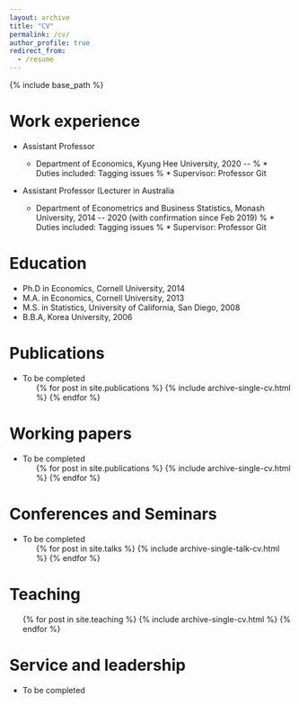 ```yaml
---
layout: archive
title: "CV"
permalink: /cv/
author_profile: true
redirect_from:
  - /resume
---
```


{% include base_path %}

Work experience
======
* Assistant Professor 
  * Department of Economics, Kyung Hee University, 2020 --
 % * Duties included: Tagging issues
 % * Supervisor: Professor Git

* Assistant Professor (Lecturer in Australia 
  * Department of Econometrics and Business Statistics, Monash University, 2014 -- 2020 (with confirmation since Feb 2019)
 % * Duties included: Tagging issues
 % * Supervisor: Professor Git

Education
======
* Ph.D in Economics, Cornell University, 2014 
* M.A. in Economics, Cornell University, 2013
* M.S. in Statistics, University of California, San Diego, 2008
* B.B.A, Korea University, 2006

Publications
======
* To be completed
  <ul>{% for post in site.publications %}
    {% include archive-single-cv.html %}
  {% endfor %}</ul>
  
Working papers  
======
* To be completed
  <ul>{% for post in site.publications %}
    {% include archive-single-cv.html %}
  {% endfor %}</ul>
  
Conferences and Seminars
======
* To be completed
  <ul>{% for post in site.talks %}
    {% include archive-single-talk-cv.html %}
  {% endfor %}</ul>
  
Teaching
======
  <ul>{% for post in site.teaching %}
    {% include archive-single-cv.html %}
  {% endfor %}</ul>
  
Service and leadership
======
* To be completed
